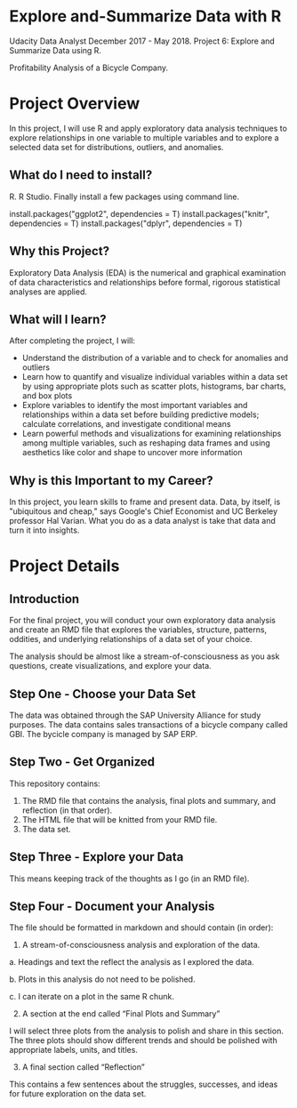 # Explore and-Summarize Data with R
Udacity Data Analyst December 2017 - May 2018. Project 6: Explore and Summarize Data using R.

Profitability Analysis of a Bicycle Company.

# Project Overview 
In this project, I will use R and apply exploratory data analysis techniques to explore relationships in one variable to multiple variables and to explore a selected data set for distributions, outliers, and anomalies.

## What do I need to install?
R. R Studio. Finally install a few packages using command line.

install.packages("ggplot2", dependencies = T) 
install.packages("knitr", dependencies = T)
install.packages("dplyr", dependencies = T)

## Why this Project?
Exploratory Data Analysis (EDA) is the numerical and graphical examination of data characteristics and relationships before formal, rigorous statistical analyses are applied.

## What will I learn?
After completing the project, I will:

- Understand the distribution of a variable and to check for anomalies and outliers
- Learn how to quantify and visualize individual variables within a data set by using appropriate plots such as scatter plots, histograms, bar charts, and box plots
- Explore variables to identify the most important variables and relationships within a data set before building predictive models; calculate correlations, and investigate conditional means
- Learn powerful methods and visualizations for examining relationships among multiple variables, such as reshaping data frames and using aesthetics like color and shape to uncover more information

## Why is this Important to my Career?
In this project, you learn skills to frame and present data. Data, by itself, is "ubiquitous and cheap," says Google's Chief Economist and UC Berkeley professor Hal Varian. What you do as a data analyst is take that data and turn it into insights.

# Project Details
## Introduction
For the final project, you will conduct your own exploratory data analysis and create an RMD file that explores the variables, structure, patterns, oddities, and underlying relationships of a data set of your choice.

The analysis should be almost like a stream-of-consciousness as you ask questions, create visualizations, and explore your data.

## Step One - Choose your Data Set
The data was obtained through the SAP University Alliance for study purposes. The data contains sales transactions of a bicycle company called GBI. The bycicle company is managed by SAP ERP.

## Step Two - Get Organized
This repository contains: 

1. The RMD file that contains the analysis, final plots and summary, and reflection (in that order). 
2. The HTML file that will be knitted from your RMD file.
3. The data set.

## Step Three - Explore your Data
This means keeping track of the thoughts as I go (in an RMD file). 

## Step Four - Document your Analysis
The file should be formatted in markdown and should contain (in order):

1. A stream-of-consciousness analysis and exploration of the data.

  a. Headings and text the reflect the analysis as I explored the data.

  b. Plots in this analysis do not need to be polished.

  c. I can iterate on a plot in the same R chunk.

2. A section at the end called “Final Plots and Summary”

I will select three plots from the analysis to polish and share in this section. The three plots should show different trends and should be polished with appropriate labels, units, and titles.

3. A final section called “Reflection”

This contains a few sentences about the struggles, successes, and ideas for future exploration on the data set.

